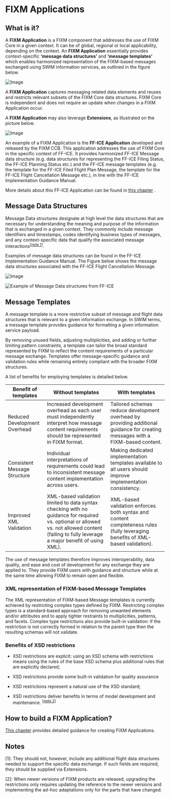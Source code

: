 # FIXM Applications

## What is it?

A **FIXM Application** is a FIXM component that addresses the use of
FIXM Core in a given context. It can be of global, regional or local
applicability, depending on the context. An **FIXM Application**
essentially provides context-specific **‘message data structures’** and
**‘message templates’** which enables harmonized representation of the
FIXM-based messages exchanged using SWIM information services, as
outlined in the figure below.

![Image](.//media/general-guidance-application-libraries-01.png "General structure of a message and role of an Application")

A **FIXM Application** captures messaging related data elements and reuses and restricts relevant subsets of the FIXM Core data structures.
FIXM Core is independent and does not require an update when changes in a FIXM Application occur.

A **FIXM Application** may also leverage **Extensions**, as
illustrated on the picture below.

![Image](.//media/general-guidance-application-libraries-02.png ':size=40%')

An example of a FIXM Application is the **FF-ICE Application** developed and released by the FIXM CCB. This application addresses
the use of FIXM Core in the specific context of FF-ICE. It provides
harmonized FF-ICE Message data structure (e.g. data structures for
representing the FF-ICE Filing Status, the FF-ICE Planning Status etc.)
and the FF-ICE message templates (e.g. the template for the FF-ICE Filed
Flight Plan Message, the template for the FF-ICE Flight Cancellation
Message etc.), in line with the FF-ICE Implementation Guidance Manual.

More details about this FF-ICE Application can be found in [this chapter](fixm-in-support-of-ffice/ffice-application-for-fixm.md) .

## Message Data Structures

Message Data structures designate at high level the data structures that
are necessary for understanding the meaning and purpose of the
information that is exchanged in a given context. They commonly include
message identifiers and timestamps, codes identifying business types of
messages, and any context-specific data that qualify the associated
message interactions<sup><a href="#general-guidance/applications?id=notes">[note 1]</a></sup>.

Examples of message data structures can be found in the FF-ICE
Implementation Guidance Manual. The Figure below shows the message data
structures associated with the FF-ICE Flight Cancellation Message.

![Image](.//media/general-guidance-application-libraries-03.jpg ':size=20%')

<img
  src=".//media/general-guidance-application-libraries-03.jpg"
  title="Example of Message Data structures from FF-ICE"
  style="display: inline-block; margin: 0 auto; max-width: 520px">
  
## Message Templates

A message template is a more restrictive subset of message and flight
data structures that is relevant to a given information exchange. In
SWIM terms, a message template provides guidance for formatting a given
information service payload.

By removing unused fields, adjusting multiplicities, and adding or
further limiting pattern constraints, a template can tailor the broad
standard represented by FIXM to reflect the content requirements of a
particular message exchange. Templates offer message-specific guidance
and validation rules while remaining entirely compliant with the broader
FIXM structures.

A list of benefits for employing templates is detailed below.

| **Benefit of templates** | **Without templates** | **With templates** |
|-|-|-|
| Reduced Development Overhead | Increased development overhead as each user must independently interpret how message content requirements should be represented in FIXM format. | Tailored schemas reduce development overhead by providing additional guidance for creating messages with a FIXM-based content. |
| Consistent Message Structure | Individual interpretations of requirements could lead to inconsistent message content implementation across users. | Making dedicated implementation templates available to all users should improve implementation consistency. |
| Improved XML Validation      | XML-based validation limited to data syntax checking with no guidance for required vs. optional or allowed vs. not allowed content (failing to fully leverage a major benefit of using XML). | XML-based validation enforces both syntax and content completeness rules (fully leveraging benefits of XML-based validation).  |

The use of message templates therefore improves interoperability, data
quality, and ease and cost of development for any exchange they are
applied to. They provide FIXM users with guidance and structure while at
the same time allowing FIXM to remain open and flexible.

### XML representation of FIXM-based Message Templates

The XML representation of FIXM-based Message templates is currently
achieved by restricting complex types defined by FIXM. Restricting
complex types is a standard-based approach for removing unwanted
elements and/or attributes and to apply tighter restraints to
multiplicities, patterns, and facets. Complex type restrictions also
provide built-in validation: if the restriction is not correctly formed
in relation to the parent type then the resulting schemas will not
validate.

### Benefits of XSD restrictions

- XSD restrictions are explicit: using an XSD schema with restrictions
    means using the rules of the base XSD schema plus additional rules
    that are explicitly declared;

- XSD restrictions provide some built-in validation for quality
    assurance

- XSD restrictions represent a natural use of the XSD standard;

- XSD restrictions deliver benefits in terms of model development and
    maintenance. <sup><a href="#general-guidance/applications?id=notes">[note 2]</a></sup>

## How to build a FIXM Application?

[This chapter](how-to-create-application/initial-download-and-setup.md.md) provides detailed guidance for creating FIXM Applications.

## Notes

[1]: They should not, however, include any additional flight data structures needed to support the specific data exchange.  If such fields are required, they should be supplied via Extensions.

[2]: When newer versions of FIXM products are released, upgrading the restrictions only requires updating the reference to the newer versions and implementing the ad-hoc adaptations only for the parts that have changed.
